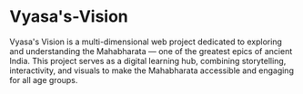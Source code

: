 # Vyasa's-Vision
Vyasa's Vision is a multi-dimensional web project dedicated to exploring and understanding the Mahabharata — one of the greatest epics of ancient India. This project serves as a digital learning hub, combining storytelling, interactivity, and visuals to make the Mahabharata accessible and engaging for all age groups.
